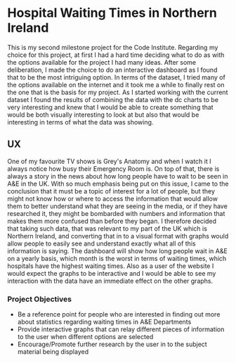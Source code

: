 <h1>Hospital Waiting Times in Northern Ireland</h1>

<p>This is my second milestone project for the Code Institute. Regarding my choice for this project, at first I had a hard time deciding what to do as with the options available for the project I had many ideas.
After some deliberation, I made the choice to do an interactive dashboard as I found that to be the most intriguing option. In terms of the dataset, I tried many of the options available on the internet and it took
me a while to finally rest on the one that is the basis for my project. As I started working with the current dataset I found the results of combining the data with the dc charts to be very interesting and knew that 
I would be able to create something that would be both visually interesting to look at but also that would be interesting in terms of what the data was showing.</p>

<h2>UX</h2>

<p>One of my favourite TV shows is Grey's Anatomy and when I watch it I always notice how busy their Emergency Room is. On top of that, there is always a story in the news about how long people have to wait to be seen
in A&E in the UK. With so much emphasis being put on this issue, I came to the conclusion that it must be a topic of interest for a lot of people, but they might not know how or where to access the information that would 
allow them to better understand what they are seeing in the media, or if they have researched it, they might be bombarded with numbers and information that makes them more confused than before they began. I therefore decided
that taking such data, that was relevant to my part of the UK which is Northern Ireland, and converting that in to a visual format with graphs would allow people to easily see and understand exactly what all of this information
is saying. The dashboard will show how long people wait in A&E on a yearly basis, which month is the worst in terms of waiting times, which hospitals have the highest waiting times. Also as a user of the website I would expect the
graphs to be interactive and I would be able to see my interaction with the data have an immediate effect on the other graphs.</p>

<h3>Project Objectives</h3>

<ul>
<li>Be a reference point for people who are interested in finding out more about statistics regarding waiting times in A&E Departments</li>
<li>Provide interactive graphs that can relay different pieces of information to the user when different options are selected</li>
<li>Encourage/Promote further research by the user in to the subject material being displayed</li>
</ul>

